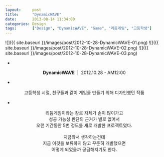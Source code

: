 ```yaml
---
layout: 	post
title:  	"DynamicWAVE"
date:   	2013-08-14 11:34:00
categories: Design
tags:		["Design", "DynamicWAVE", "Game", "리듬게임", "고등학생"]
---
```


<span class="imgslider" data-slick='{"dots":true, "infinite":true}'>
![]({{ site.baseurl }}/images/post/2012-10-28-DynamicWAVE-01.png)
![]({{ site.baseurl }}/images/post/2012-10-28-DynamicWAVE-02.png)
![]({{ site.baseurl }}/images/post/2012-10-28-DynamicWAVE-03.png)
</span>

<center>

-

**DynamicWAVE**&nbsp;&nbsp;|&nbsp;&nbsp;2012.10.28 - AM12:00

-

고등학생 시절, 친구들과 같이 게임을 만들기 위해 디자인했던 작품<br />

-

리듬게임이라는 장르 자체가 손이 많이가고<br />
성공 가능성 판단의 근거가 별로 없어서<br />
오랜 기간동안 5번 정도를 새로 개발한 프로젝트였다.<br />
<br />
지금와서 생각하는건데<br />
지금 이것을 보류하지 않고 꾸준히 개발했으면<br />
어떻게 되었을까 궁금해지기도 한다.<br />
<br />

</center>
